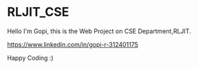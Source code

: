 # RLJIT_CSE

 Hello I'm Gopi, this is the  Web Project on CSE Department,RLJIT. 
 
 https://www.linkedin.com/in/gopi-r-312401175
 
  Happy Coding :) 
